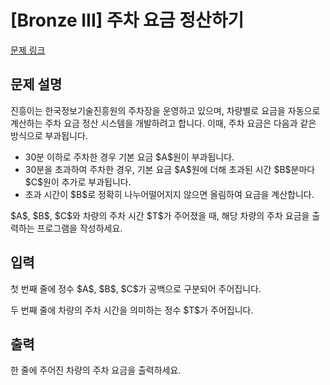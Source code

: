 # [Bronze III] 주차 요금 정산하기

[문제 링크](https://www.acmicpc.net/problem/33753) 

## 문제 설명

<p>진흥이는 한국정보기술진흥원의 주차장을 운영하고 있으며, 차량별로 요금을 자동으로 계산하는 주차 요금 정산 시스템을 개발하려고 합니다. 이때, 주차 요금은 다음과 같은 방식으로 부과됩니다.</p>

<ul>
	<li>30분 이하로 주차한 경우 기본 요금 $A$원이 부과됩니다.</li>
	<li>30분을 초과하여 주차한 경우, 기본 요금 $A$원에 더해 초과된 시간 $B$분마다 $C$원이 추가로 부과됩니다.</li>
	<li>초과 시간이 $B$로 정확히 나누어떨어지지 않으면 올림하여 요금을 계산합니다.</li>
</ul>

<p>$A$, $B$, $C$와 차량의 주차 시간 $T$가 주어졌을 때, 해당 차량의 주차 요금을 출력하는 프로그램을 작성하세요.</p>

## 입력 

 <p>첫 번째 줄에 정수 $A$, $B$, $C$가 공백으로 구분되어 주어집니다.</p>

<p>두 번째 줄에 차량의 주차 시간을 의미하는 정수 $T$가 주어집니다.</p>

## 출력 

 <p>한 줄에 주어진 차량의 주차 요금을 출력하세요.</p>

